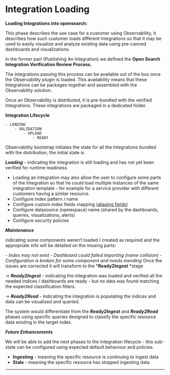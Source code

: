 # Integration Loading

**Loading Integrations into opensearch:**

This phase describes the use case for a customer using Observability, it describes how such customer loads different Integrations so that it may be used to easily visualize and analyze existing data using pre-canned dashboards and visualizations.

In the former part (Publishing An Integration) we defined the **Open Search Integration Verification Review Process.**

The integrations passing this process can be available out of the box once the Observability plugin is loaded. This availability means that these Integrations can be packages together and assembled with the Observability solution.

Once an Observability is distributed, it is pre-bundled with the verified Integrations. These integrations are packaged in a dedicated folder.

**Integration Lifecycle**
```
- LOADING
    - VALIDATION
        - UPLOAD
            - READY
``` 
Observability bootstrap initiates the state for all the Integrations bundled with the distribution, the initial state is

***Loading*** - indicating the integration is still loading and has not yet been verified for runtime readiness.

- Loading an integration may also allow the user to configure some parts of the Integration so that he could load multiple instances of the same integration template - for example for a service provider with different customers having a similar resource.
- Configure index pattern / name
- Configure custom index fields mapping ([aliasing fields](Integration-fields-mapping.md))
- Configure datasource (namespace) name (shared by the dashboards, queries, visualizations, alerts)
- Configure security policies

***Maintenance***

indicating some components weren’t loaded / created as required and the appropriate info will be detailed on the missing parts:


*- Index may not exist*
*- Dashboard could failed importing (name collision)*
*- Configuration is broken for some component and needs mending*
Once the issues are corrected it will transform to the ***Ready2Ingest** *stage

→ ***Ready2Ingest*** - indicating the integration was loaded and verified all the needed  indices / dashboards are ready - but no data was found matching the expected classification filters.

→ ***Ready2Read*** - indicating the integration is populating the indices and data can be visualized and queried.

The system would differentiate from the ***Ready2Ingest*** and ***Ready2Read*** phases using specific queries designed to classify the specific resource data existing in the target index.


_**Future Enhancements**_

We will be able to add the next phases to the Integration lifecycle - this sub-state can be configured using expected default behaviour and policies.

-  **Ingesting** - meaning the specific resource is continuing to ingest data
-  **Stale** - meaning the specific resource has stopped ingesting data

* * *
